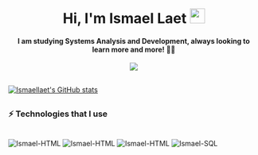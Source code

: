 <h1 align="center"> Hi, I'm Ismael Laet <img src="https://raw.githubusercontent.com/kaueMarques/kaueMarques/master/hi.gif" width="30px" style="max-width: 100%;"></h1>
<h4 align="center">I am studying Systems Analysis and Development, always looking to learn more and more! 👨‍🎓</h4>
<p align="center">
  <a href="https://www.linkedin.com/in/ismaellaet/">
    <img  src="https://img.shields.io/badge/LinkedIn-0077B5?style=for-the-badge&logo=linkedin&logoColor=white">
  </a>  
</p>

## 
[![Ismaellaet's GitHub stats](https://github-readme-stats.vercel.app/api?username=ismaellaet&show_icons=true&title_color=FFFFFF&text_color=FFFFFF&bg_color=000000&icon_color=FF0000&include_all_commits=true&count_private=true)](https://github.com/Ismaellaet)
## 
### ⚡ Technologies that I use
<div style="display: inline_block"><br>
  <img align="center" alt="Ismael-HTML" src="https://img.shields.io/badge/HTML5-E34F26?style=for-the-badge&logo=html5&logoColor=white" style="max-width:100%"/>
  <img align="center" alt="Ismael-HTML" src="https://img.shields.io/badge/CSS3-1572B6?style=for-the-badge&logo=css3&logoColor=white" style="max-width:100%"/>
  <img align="center" alt="Ismael-HTML" src="https://img.shields.io/badge/JavaScript-F7DF1E?style=for-the-badge&logo=javascript&logoColor=black" style="max-width:100%"/>
  <img align="center" alt="Ismael-SQL" src="https://img.shields.io/badge/MySQL-00000F?style=for-the-badge&logo=mysql&logoColor=white" style="max-width:100%"/>
</div>
<!--
**Ismaellaet/Ismaellaet** is a ✨ _special_ ✨ repository because its `README.md` (this file) appears on your GitHub profile.

Here are some ideas to get you started:

- 🔭 I’m currently working on ...
- 🌱 I’m currently learning ...
- 👯 I’m looking to collaborate on ...
- 🤔 I’m looking for help with ...
- 💬 Ask me about ...
- 📫 How to reach me: ...
- 😄 Pronouns: ...
- ⚡ Fun fact: ...
-->
